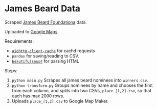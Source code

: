 # James Beard Data
Scraped [James Beard Foundationa](https://www.jamesbeard.org/) data.

Uploaded to [Google Maps](https://www.google.com/maps/d/u/0/edit?mid=1TEs9aPQMejGKbP4bPZqlng_Iab29GCbp&usp=sharing).

Requirements:

- [`aiohttp-client-cache`](https://github.com/JWCook/aiohttp-client-cache#aiohttp-client-cache) for cachd requests
- `pandas` for saving/reading to CSV.
- [`beautifulsoup4`](https://beautiful-soup-4.readthedocs.io/en/latest/#) for parsing HTML

Steps:

1. `python main.py` Scrapes all james beard nominees into `winners.csv`.
2. `python transform.py` Groups nominees by name and chooses the first from each column, and splits into two CSVs, `place_[1,2].csv`, so that each has max 2000 rows.
3. Uploads `place_[1,2].csv` to Google Map Maker.
